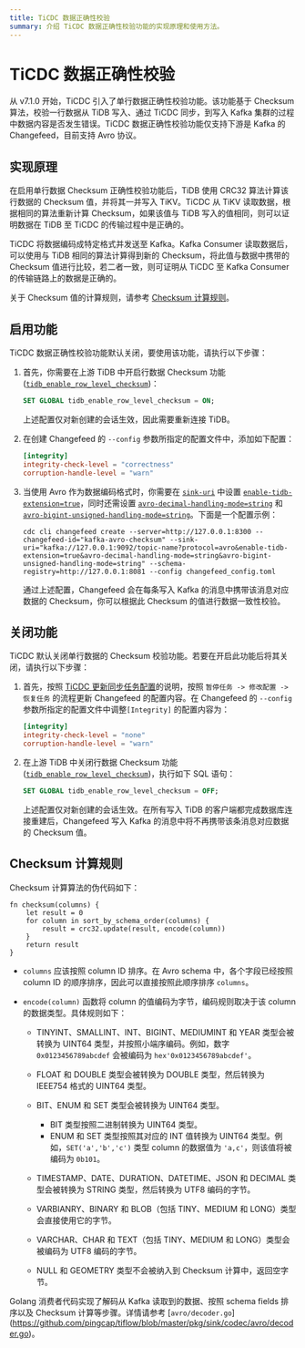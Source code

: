 ```yaml
---
title: TiCDC 数据正确性校验
summary: 介绍 TiCDC 数据正确性校验功能的实现原理和使用方法。
---
```


# TiCDC 数据正确性校验

从 v7.1.0 开始，TiCDC 引入了单行数据正确性校验功能。该功能基于 Checksum 算法，校验一行数据从 TiDB 写入、通过 TiCDC 同步，到写入 Kafka 集群的过程中数据内容是否发生错误。TiCDC 数据正确性校验功能仅支持下游是 Kafka 的 Changefeed，目前支持 Avro 协议。

## 实现原理

在启用单行数据 Checksum 正确性校验功能后，TiDB 使用 CRC32 算法计算该行数据的 Checksum 值，并将其一并写入 TiKV。TiCDC 从 TiKV 读取数据，根据相同的算法重新计算 Checksum，如果该值与 TiDB 写入的值相同，则可以证明数据在 TiDB 至 TiCDC 的传输过程中是正确的。

TiCDC 将数据编码成特定格式并发送至 Kafka。Kafka Consumer 读取数据后，可以使用与 TiDB 相同的算法计算得到新的 Checksum，将此值与数据中携带的 Checksum 值进行比较，若二者一致，则可证明从 TiCDC 至 Kafka Consumer 的传输链路上的数据是正确的。

关于 Checksum 值的计算规则，请参考 [Checksum 计算规则](#checksum-计算规则)。

## 启用功能

TiCDC 数据正确性校验功能默认关闭，要使用该功能，请执行以下步骤：

1. 首先，你需要在上游 TiDB 中开启行数据 Checksum 功能 ([`tidb_enable_row_level_checksum`](/system-variables.md#tidb_enable_row_level_checksum-从-v710-版本开始引入))：

    ```sql
    SET GLOBAL tidb_enable_row_level_checksum = ON;
    ```

    上述配置仅对新创建的会话生效，因此需要重新连接 TiDB。

2. 在创建 Changefeed 的 `--config` 参数所指定的配置文件中，添加如下配置：

    ```toml
    [integrity]
    integrity-check-level = "correctness"
    corruption-handle-level = "warn"
    ```

3. 当使用 Avro 作为数据编码格式时，你需要在 [`sink-uri`](/ticdc/ticdc-sink-to-kafka.md#sink-uri-配置-kafka) 中设置 [`enable-tidb-extension=true`](/ticdc/ticdc-sink-to-kafka.md#sink-uri-配置-kafka)，同时还需设置 [`avro-decimal-handling-mode=string`](/ticdc/ticdc-sink-to-kafka.md#sink-uri-配置-kafka) 和 [`avro-bigint-unsigned-handling-mode=string`](/ticdc/ticdc-sink-to-kafka.md#sink-uri-配置-kafka)。下面是一个配置示例：

    ```shell
    cdc cli changefeed create --server=http://127.0.0.1:8300 --changefeed-id="kafka-avro-checksum" --sink-uri="kafka://127.0.0.1:9092/topic-name?protocol=avro&enable-tidb-extension=true&avro-decimal-handling-mode=string&avro-bigint-unsigned-handling-mode=string" --schema-registry=http://127.0.0.1:8081 --config changefeed_config.toml
    ```

    通过上述配置，Changefeed 会在每条写入 Kafka 的消息中携带该消息对应数据的 Checksum，你可以根据此 Checksum 的值进行数据一致性校验。

## 关闭功能

TiCDC 默认关闭单行数据的 Checksum 校验功能。若要在开启此功能后将其关闭，请执行以下步骤：

1. 首先，按照 [TiCDC 更新同步任务配置](/ticdc/ticdc-manage-changefeed.md#更新同步任务配置)的说明，按照 `暂停任务 -> 修改配置 -> 恢复任务` 的流程更新 Changefeed 的配置内容。在 Changefeed 的 `--config` 参数所指定的配置文件中调整`[Integrity]` 的配置内容为：

    ```toml
    [integrity]
    integrity-check-level = "none"
    corruption-handle-level = "warn"
    ```

2. 在上游 TiDB 中关闭行数据 Checksum 功能 ([`tidb_enable_row_level_checksum`](/system-variables.md#tidb_enable_row_level_checksum-从-v710-版本开始引入))，执行如下 SQL 语句：

    ```sql
    SET GLOBAL tidb_enable_row_level_checksum = OFF;
    ```

    上述配置仅对新创建的会话生效。在所有写入 TiDB 的客户端都完成数据库连接重建后，Changefeed 写入 Kafka 的消息中将不再携带该条消息对应数据的 Checksum 值。

## Checksum 计算规则

Checksum 计算算法的伪代码如下：

```
fn checksum(columns) {
    let result = 0
    for column in sort_by_schema_order(columns) {
        result = crc32.update(result, encode(column))
    }
    return result
}
```

* `columns` 应该按照 column ID 排序。在 Avro schema 中，各个字段已经按照 column ID 的顺序排序，因此可以直接按照此顺序排序 `columns`。

* `encode(column)` 函数将 column 的值编码为字节，编码规则取决于该 column 的数据类型。具体规则如下：
    * TINYINT、SMALLINT、INT、BIGINT、MEDIUMINT 和 YEAR 类型会被转换为 UINT64 类型，并按照小端序编码。例如，数字 `0x0123456789abcdef` 会被编码为 `hex'0x0123456789abcdef'`。
    * FLOAT 和 DOUBLE 类型会被转换为 DOUBLE 类型，然后转换为 IEEE754 格式的 UINT64 类型。
    * BIT、ENUM 和 SET 类型会被转换为 UINT64 类型。

        * BIT 类型按照二进制转换为 UINT64 类型。
        * ENUM 和 SET 类型按照其对应的 INT 值转换为 UINT64 类型。例如，`SET('a','b','c')` 类型 column 的数据值为 `'a,c'`，则该值将被编码为 `0b101`。

    * TIMESTAMP、DATE、DURATION、DATETIME、JSON 和 DECIMAL 类型会被转换为 STRING 类型，然后转换为 UTF8 编码的字节。
    * VARBIANRY、BINARY 和 BLOB（包括 TINY、MEDIUM 和 LONG）类型会直接使用它的字节。
    * VARCHAR、CHAR 和 TEXT（包括 TINY、MEDIUM 和 LONG）类型会被编码为 UTF8 编码的字节。
    * NULL 和 GEOMETRY 类型不会被纳入到 Checksum 计算中，返回空字节。

Golang 消费者代码实现了解码从 Kafka 读取到的数据、按照 schema fields 排序以及 Checksum 计算等步骤。详情请参考 [`avro/decoder.go`] (https://github.com/pingcap/tiflow/blob/master/pkg/sink/codec/avro/decoder.go)。